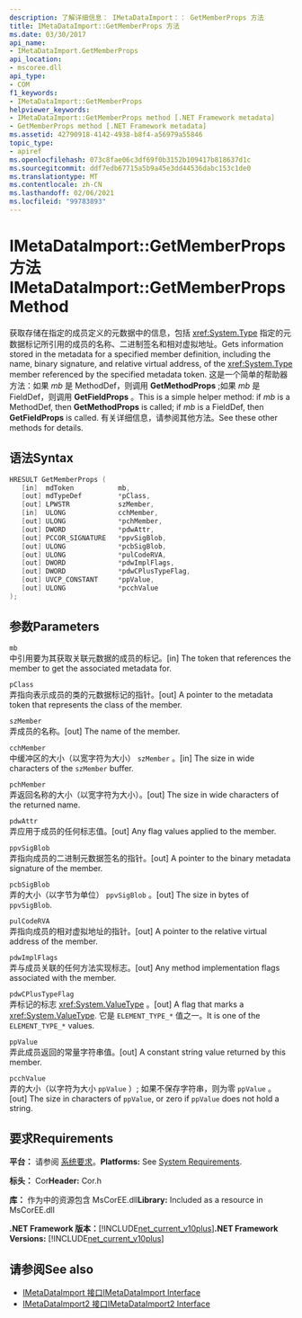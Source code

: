 ```yaml
---
description: 了解详细信息： IMetaDataImport：： GetMemberProps 方法
title: IMetaDataImport::GetMemberProps 方法
ms.date: 03/30/2017
api_name:
- IMetaDataImport.GetMemberProps
api_location:
- mscoree.dll
api_type:
- COM
f1_keywords:
- IMetaDataImport::GetMemberProps
helpviewer_keywords:
- IMetaDataImport::GetMemberProps method [.NET Framework metadata]
- GetMemberProps method [.NET Framework metadata]
ms.assetid: 42790918-4142-4938-b8f4-a56979a55846
topic_type:
- apiref
ms.openlocfilehash: 073c8fae06c3df69f0b3152b109417b818637d1c
ms.sourcegitcommit: ddf7edb67715a5b9a45e3dd44536dabc153c1de0
ms.translationtype: MT
ms.contentlocale: zh-CN
ms.lasthandoff: 02/06/2021
ms.locfileid: "99783893"
---
```

# <a name="imetadataimportgetmemberprops-method"></a><span data-ttu-id="061bf-103">IMetaDataImport::GetMemberProps 方法</span><span class="sxs-lookup"><span data-stu-id="061bf-103">IMetaDataImport::GetMemberProps Method</span></span>

<span data-ttu-id="061bf-104">获取存储在指定的成员定义的元数据中的信息，包括 <xref:System.Type> 指定的元数据标记所引用的成员的名称、二进制签名和相对虚拟地址。</span><span class="sxs-lookup"><span data-stu-id="061bf-104">Gets information stored in the metadata for a specified member definition, including the name, binary signature, and relative virtual address, of the <xref:System.Type> member referenced by the specified metadata token.</span></span> <span data-ttu-id="061bf-105">这是一个简单的帮助器方法：如果 *mb* 是 MethodDef，则调用 **GetMethodProps** ;如果 *mb* 是 FieldDef，则调用 **GetFieldProps** 。</span><span class="sxs-lookup"><span data-stu-id="061bf-105">This is a simple helper method: if *mb* is a MethodDef, then **GetMethodProps** is called; if *mb* is a FieldDef, then **GetFieldProps** is called.</span></span> <span data-ttu-id="061bf-106">有关详细信息，请参阅其他方法。</span><span class="sxs-lookup"><span data-stu-id="061bf-106">See these other methods for details.</span></span>
  
## <a name="syntax"></a><span data-ttu-id="061bf-107">语法</span><span class="sxs-lookup"><span data-stu-id="061bf-107">Syntax</span></span>  
  
```cpp  
HRESULT GetMemberProps (  
   [in]  mdToken           mb,
   [out] mdTypeDef         *pClass,  
   [out] LPWSTR            szMember,
   [in]  ULONG             cchMember,
   [out] ULONG             *pchMember,
   [out] DWORD             *pdwAttr,  
   [out] PCCOR_SIGNATURE   *ppvSigBlob,
   [out] ULONG             *pcbSigBlob,
   [out] ULONG             *pulCodeRVA,
   [out] DWORD             *pdwImplFlags,
   [out] DWORD             *pdwCPlusTypeFlag,
   [out] UVCP_CONSTANT     *ppValue,  
   [out] ULONG             *pcchValue  
);  
```  
  
## <a name="parameters"></a><span data-ttu-id="061bf-108">参数</span><span class="sxs-lookup"><span data-stu-id="061bf-108">Parameters</span></span>  

 `mb`  
 <span data-ttu-id="061bf-109">中引用要为其获取关联元数据的成员的标记。</span><span class="sxs-lookup"><span data-stu-id="061bf-109">[in] The token that references the member to get the associated metadata for.</span></span>  
  
 `pClass`  
 <span data-ttu-id="061bf-110">弄指向表示成员的类的元数据标记的指针。</span><span class="sxs-lookup"><span data-stu-id="061bf-110">[out] A pointer to the metadata token that represents the class of the member.</span></span>  
  
 `szMember`  
 <span data-ttu-id="061bf-111">弄成员的名称。</span><span class="sxs-lookup"><span data-stu-id="061bf-111">[out] The name of the member.</span></span>  
  
 `cchMember`  
 <span data-ttu-id="061bf-112">中缓冲区的大小（以宽字符为大小） `szMember` 。</span><span class="sxs-lookup"><span data-stu-id="061bf-112">[in] The size in wide characters of the `szMember` buffer.</span></span>  
  
 `pchMember`  
 <span data-ttu-id="061bf-113">弄返回名称的大小（以宽字符为大小）。</span><span class="sxs-lookup"><span data-stu-id="061bf-113">[out] The size in wide characters of the returned name.</span></span>  
  
 `pdwAttr`  
 <span data-ttu-id="061bf-114">弄应用于成员的任何标志值。</span><span class="sxs-lookup"><span data-stu-id="061bf-114">[out] Any flag values applied to the member.</span></span>  
  
 `ppvSigBlob`  
 <span data-ttu-id="061bf-115">弄指向成员的二进制元数据签名的指针。</span><span class="sxs-lookup"><span data-stu-id="061bf-115">[out] A pointer to the binary metadata signature of the member.</span></span>  
  
 `pcbSigBlob`  
 <span data-ttu-id="061bf-116">弄的大小（以字节为单位） `ppvSigBlob` 。</span><span class="sxs-lookup"><span data-stu-id="061bf-116">[out] The size in bytes of `ppvSigBlob`.</span></span>  
  
 `pulCodeRVA`  
 <span data-ttu-id="061bf-117">弄指向成员的相对虚拟地址的指针。</span><span class="sxs-lookup"><span data-stu-id="061bf-117">[out] A pointer to the relative virtual address of the member.</span></span>  
  
 `pdwImplFlags`  
 <span data-ttu-id="061bf-118">弄与成员关联的任何方法实现标志。</span><span class="sxs-lookup"><span data-stu-id="061bf-118">[out] Any method implementation flags associated with the member.</span></span>  
  
 `pdwCPlusTypeFlag`  
 <span data-ttu-id="061bf-119">弄标记的标志 <xref:System.ValueType> 。</span><span class="sxs-lookup"><span data-stu-id="061bf-119">[out] A flag that marks a <xref:System.ValueType>.</span></span> <span data-ttu-id="061bf-120">它是 `ELEMENT_TYPE_*` 值之一。</span><span class="sxs-lookup"><span data-stu-id="061bf-120">It is one of the `ELEMENT_TYPE_*` values.</span></span>
  
 `ppValue`  
 <span data-ttu-id="061bf-121">弄此成员返回的常量字符串值。</span><span class="sxs-lookup"><span data-stu-id="061bf-121">[out] A constant string value returned by this member.</span></span>  
  
 `pcchValue`  
 <span data-ttu-id="061bf-122">弄的大小（以字符为大小 `ppValue` ）; 如果不保存字符串，则为零 `ppValue` 。</span><span class="sxs-lookup"><span data-stu-id="061bf-122">[out] The size in characters of `ppValue`, or zero if `ppValue` does not hold a string.</span></span>  
  
## <a name="requirements"></a><span data-ttu-id="061bf-123">要求</span><span class="sxs-lookup"><span data-stu-id="061bf-123">Requirements</span></span>  

 <span data-ttu-id="061bf-124">**平台：** 请参阅 [系统要求](../../get-started/system-requirements.md)。</span><span class="sxs-lookup"><span data-stu-id="061bf-124">**Platforms:** See [System Requirements](../../get-started/system-requirements.md).</span></span>  
  
 <span data-ttu-id="061bf-125">**标头：** Cor</span><span class="sxs-lookup"><span data-stu-id="061bf-125">**Header:** Cor.h</span></span>  
  
 <span data-ttu-id="061bf-126">**库：** 作为中的资源包含 MsCorEE.dll</span><span class="sxs-lookup"><span data-stu-id="061bf-126">**Library:** Included as a resource in MsCorEE.dll</span></span>  
  
 <span data-ttu-id="061bf-127">**.NET Framework 版本：**[!INCLUDE[net_current_v10plus](../../../../includes/net-current-v10plus-md.md)]</span><span class="sxs-lookup"><span data-stu-id="061bf-127">**.NET Framework Versions:** [!INCLUDE[net_current_v10plus](../../../../includes/net-current-v10plus-md.md)]</span></span>  
  
## <a name="see-also"></a><span data-ttu-id="061bf-128">请参阅</span><span class="sxs-lookup"><span data-stu-id="061bf-128">See also</span></span>

- [<span data-ttu-id="061bf-129">IMetaDataImport 接口</span><span class="sxs-lookup"><span data-stu-id="061bf-129">IMetaDataImport Interface</span></span>](imetadataimport-interface.md)
- [<span data-ttu-id="061bf-130">IMetaDataImport2 接口</span><span class="sxs-lookup"><span data-stu-id="061bf-130">IMetaDataImport2 Interface</span></span>](imetadataimport2-interface.md)
